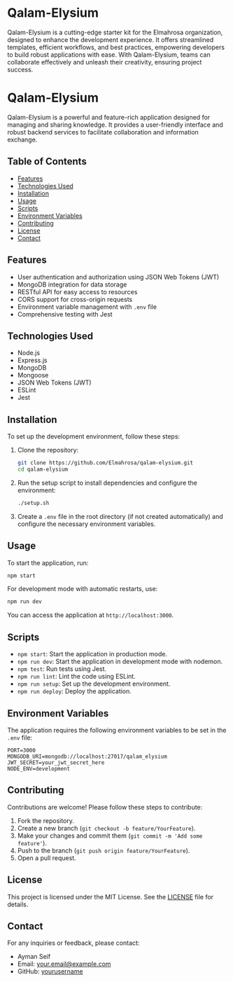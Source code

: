 # Qalam-Elysium
Qalam-Elysium is a cutting-edge starter kit for the Elmahrosa organization, designed to enhance the development experience. It offers streamlined templates, efficient workflows, and best practices, empowering developers to build robust applications with ease. With Qalam-Elysium, teams can collaborate effectively and unleash their creativity, ensuring project success.

# Qalam-Elysium

Qalam-Elysium is a powerful and feature-rich application designed for managing and sharing knowledge. It provides a user-friendly interface and robust backend services to facilitate collaboration and information exchange.

## Table of Contents

- [Features](#features)
- [Technologies Used](#technologies-used)
- [Installation](#installation)
- [Usage](#usage)
- [Scripts](#scripts)
- [Environment Variables](#environment-variables)
- [Contributing](#contributing)
- [License](#license)
- [Contact](#contact)

## Features

- User authentication and authorization using JSON Web Tokens (JWT)
- MongoDB integration for data storage
- RESTful API for easy access to resources
- CORS support for cross-origin requests
- Environment variable management with `.env` file
- Comprehensive testing with Jest

## Technologies Used

- Node.js
- Express.js
- MongoDB
- Mongoose
- JSON Web Tokens (JWT)
- ESLint
- Jest

## Installation

To set up the development environment, follow these steps:

1. Clone the repository:

   ```bash
   git clone https://github.com/Elmahrosa/qalam-elysium.git
   cd qalam-elysium
   ```

2. Run the setup script to install dependencies and configure the environment:

   ```bash
   ./setup.sh
   ```

3. Create a `.env` file in the root directory (if not created automatically) and configure the necessary environment variables.

## Usage

To start the application, run:

```bash
npm start
```

For development mode with automatic restarts, use:

```bash
npm run dev
```

You can access the application at `http://localhost:3000`.

## Scripts

- `npm start`: Start the application in production mode.
- `npm run dev`: Start the application in development mode with nodemon.
- `npm test`: Run tests using Jest.
- `npm run lint`: Lint the code using ESLint.
- `npm run setup`: Set up the development environment.
- `npm run deploy`: Deploy the application.

## Environment Variables

The application requires the following environment variables to be set in the `.env` file:

```plaintext
PORT=3000
MONGODB_URI=mongodb://localhost:27017/qalam_elysium
JWT_SECRET=your_jwt_secret_here
NODE_ENV=development
```

## Contributing

Contributions are welcome! Please follow these steps to contribute:

1. Fork the repository.
2. Create a new branch (`git checkout -b feature/YourFeature`).
3. Make your changes and commit them (`git commit -m 'Add some feature'`).
4. Push to the branch (`git push origin feature/YourFeature`).
5. Open a pull request.

## License

This project is licensed under the MIT License. See the [LICENSE](LICENSE) file for details.

## Contact

For any inquiries or feedback, please contact:

- Ayman Seif
- Email: your.email@example.com
- GitHub: [yourusername](https://github.com/yourusername)
